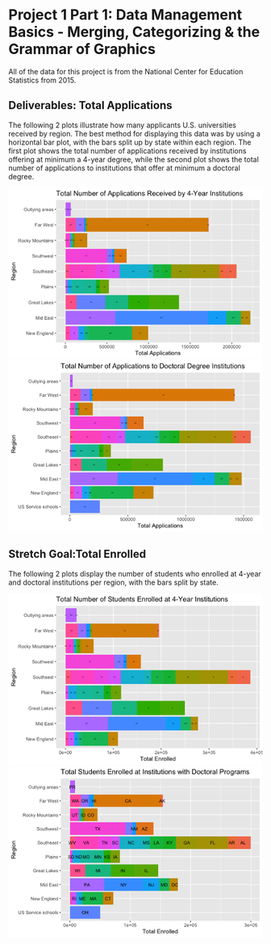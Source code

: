 # Project 1 Part 1: Data Management Basics - Merging, Categorizing & the Grammar of Graphics

All of the data for this project is from the National Center for Education Statistics from 2015.

## Deliverables: Total Applications
The following 2 plots illustrate how many applicants U.S. universities received by region. The best method for displaying this data was by using a horizontal bar plot, with the bars split up by state within each region. The first plot shows the total number of applications received by institutions offering at minimum a 4-year degree, while the second plot shows the total number of applications to institutions that offer at minimum a doctoral degree. 

![](ttl_apps_4yr.png)
![](ttl_apps_dctr.png)

## Stretch Goal:Total Enrolled
The following 2 plots display the number of students who enrolled at 4-year and doctoral institutions per region, with the bars split by state. 

![](ttl_enroll_4yr.png)
![](ttl_enroll_dctr.png)
